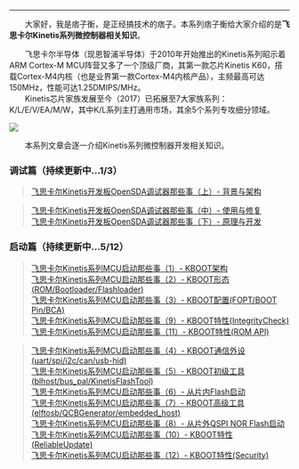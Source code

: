 ----
　　大家好，我是痞子衡，是正经搞技术的痞子。本系列痞子衡给大家介绍的是**飞思卡尔Kinetis系列微控制器相关知识**。  

　　飞思卡尔半导体（现恩智浦半导体）于2010年开始推出的Kinetis系列昭示着ARM Cortex-M MCU阵营又多了一个顶级厂商，其第一款芯片Kinetis K60，搭载Cortex-M4内核（也是业界第一款Cortex-M4内核产品），主频最高可达150MHz，性能可达1.25DMIPS/MHz。  
　　Kinetis芯片家族发展至今（2017）已拓展至7大家族系列：K/L/E/V/EA/M/W，其中K/L系列主打通用市场，其余5个系列专攻细分领域。  

<img src="http://odox9r8vg.bkt.clouddn.com/image/cnblogs/Kinetis_k_l_v_e_ea_series.png" style="zoom:100%" />

　　本系列文章会逐一介绍Kinetis系列微控制器开发相关知识。  

### 调试篇（持续更新中...1/3）
> [飞思卡尔Kinetis开发板OpenSDA调试器那些事（上）- 背景与架构](https://www.cnblogs.com/henjay724/p/9697837.html)  

> [飞思卡尔Kinetis开发板OpenSDA调试器那些事（中）- 使用与修复]()  
> [飞思卡尔Kinetis开发板OpenSDA调试器那些事（下）- 原理与开发]()  

### 启动篇（持续更新中...5/12）
> [飞思卡尔Kinetis系列MCU启动那些事（1）- KBOOT架构](https://www.cnblogs.com/henjay724/p/9316150.html)  
> [飞思卡尔Kinetis系列MCU启动那些事（2）- KBOOT形态(ROM/Bootloader/Flashloader)](https://www.cnblogs.com/henjay724/p/9322963.html)  
> [飞思卡尔Kinetis系列MCU启动那些事（3）- KBOOT配置(FOPT/BOOT Pin/BCA)](https://www.cnblogs.com/henjay724/p/9350462.html)  
> [飞思卡尔Kinetis系列MCU启动那些事（9）- KBOOT特性(IntegrityCheck)](https://www.cnblogs.com/henjay724/p/9355642.html)  
> [飞思卡尔Kinetis系列MCU启动那些事（11）- KBOOT特性(ROM API)](http://www.cnblogs.com/henjay724/p/9351763.html)  

> [飞思卡尔Kinetis系列MCU启动那些事（4）- KBOOT通信外设(uart/spi/i2c/can/usb-hid)]()  
> [飞思卡尔Kinetis系列MCU启动那些事（5）- KBOOT初级工具(blhost/bus_pal/KinetisFlashTool)]()  
> [飞思卡尔Kinetis系列MCU启动那些事（6）- 从片内Flash启动]()  
> [飞思卡尔Kinetis系列MCU启动那些事（7）- KBOOT高级工具(elftosb/QCBGenerator/embedded_host)]()  
> [飞思卡尔Kinetis系列MCU启动那些事（8）- 从片外QSPI NOR Flash启动]()  
> [飞思卡尔Kinetis系列MCU启动那些事（10）- KBOOT特性(ReliableUpdate)]()  
> [飞思卡尔Kinetis系列MCU启动那些事（12）- KBOOT特性(Security)]()  

